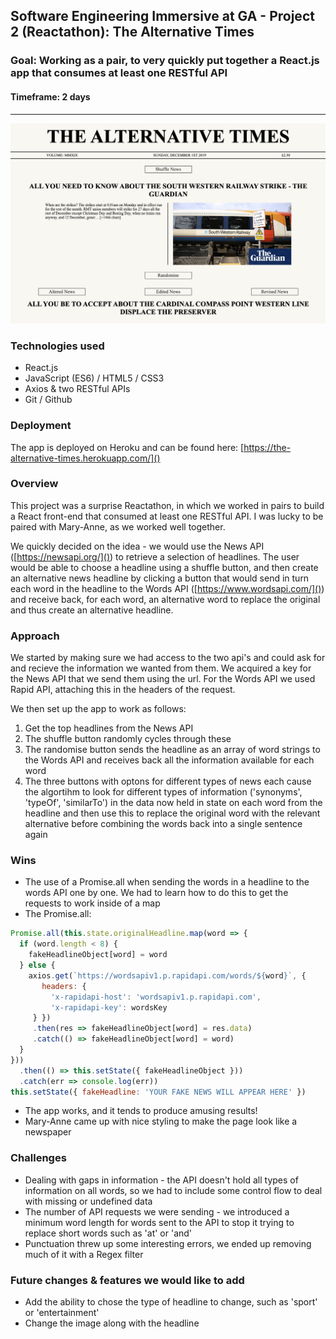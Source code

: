 ## Software Engineering Immersive at GA - Project 2 (Reactathon): The Alternative Times

### Goal: Working as a pair, to very quickly put together a React.js app that consumes at least one RESTful API

#### Timeframe: 2 days
---

![](readme_assets/the_alternative_times.png)

### Technologies used
* React.js 
* JavaScript (ES6) / HTML5 / CSS3
* Axios & two RESTful APIs
* Git / Github

### Deployment
The app is deployed on Heroku and can be found here: [https://the-alternative-times.herokuapp.com/]()

### Overview
This project was a surprise Reactathon, in which we worked in pairs to build a React front-end that consumed at least one RESTful API. I was lucky to be paired with Mary-Anne, as we worked well together. 

We quickly decided on the idea - we would use the News API ([https://newsapi.org/]()) to retrieve a selection of headlines. The user would be able to choose a headline using a shuffle button, and then create an alternative news headline by clicking a button that would send in turn each word in the headline to the Words API ([https://www.wordsapi.com/]()) and receive back, for each word, an alternative word to replace the original and thus create an alternative headline.

### Approach

We started by making sure we had access to the two api's and could ask for and recieve the information we wanted from them. We acquired a key for the News API that we send them using the url. For the Words API we used Rapid API, attaching this in the headers of the request.

We then set up the app to work as follows:

1. Get the top headlines from the News API
2. The shuffle button randomly cycles through these
3. The randomise button sends the headline as an array of word strings to the Words API and receives back all the information available for each word
4. The three buttons with optons for different types of news each cause the algortihm to look for different types of information ('synonyms', 'typeOf', 'similarTo') in the data now held in state on each word from the headline and then use this to replace the original word with the relevant alternative before combining the words back into a single sentence again 


### Wins
* The use of a Promise.all when sending the words in a headline to the words API one by one. We had to learn how to do this to get the requests to work inside of a map
* The Promise.all:

```javascript
Promise.all(this.state.originalHeadline.map(word => {
  if (word.length < 8) {
    fakeHeadlineObject[word] = word
  } else {
    axios.get(`https://wordsapiv1.p.rapidapi.com/words/${word}`, {
   	   headers: { 
   	     'x-rapidapi-host': 'wordsapiv1.p.rapidapi.com',
   	     'x-rapidapi-key': wordsKey
  	 } })
   	 .then(res => fakeHeadlineObject[word] = res.data)
   	 .catch(() => fakeHeadlineObject[word] = word)
  } 
}))
  .then(() => this.setState({ fakeHeadlineObject }))
  .catch(err => console.log(err))
this.setState({ fakeHeadline: 'YOUR FAKE NEWS WILL APPEAR HERE' })
```

* The app works, and it tends to produce amusing results!
* Mary-Anne came up with nice styling to make the page look like a newspaper

### Challenges
* Dealing with gaps in information - the API doesn't hold all types of information on all words, so we had to include some control flow to deal with missing or undefined data
* The number of API requests we were sending - we introduced a minimum word length for words sent to the API to stop it trying to replace short words such as 'at' or 'and'
* Punctuation threw up some interesting errors, we ended up removing much of it with a Regex filter

### Future changes & features we would like to add
* Add the ability to chose the type of headline to change, such as 'sport' or 'entertainment'
* Change the image along with the headline